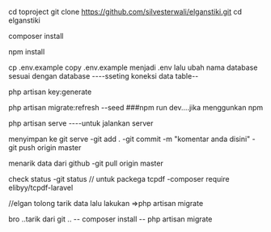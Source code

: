 cd toproject
git clone https://github.com/silvesterwali/elganstiki.git
cd elganstiki

composer install

npm install

cp .env.example
copy .env.example menjadi .env lalu ubah nama database sesuai dengan database
----sseting koneksi data table--

php artisan key:generate

php artisan migrate:refresh --seed
###npm run dev....jika menggunkan npm

php artisan serve ----untuk jalankan server

menyimpan ke git serve
-git add .
-git commit -m "komentar anda disini"
-git push origin master

menarik data dari github
-git pull origin master

check status
-git status
// untuk packega tcpdf
-composer require elibyy/tcpdf-laravel

//elgan tolong tarik data lalu lakukan =>php artisan migrate

bro ..tarik dari git ..
-- composer install
-- php artisan migrate
